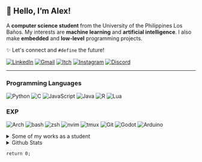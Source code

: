 ## 👋 Hello, I’m Alex!

A __computer science student__ from the University of the Philippines Los Baños. My interests are __machine learning__ and __artificial intelligence__. I also make __embedded__ and __low-level__ programming projects.

✨ Let's connect and `#define` the future!

[![LinkedIn](https://img.shields.io/badge/LinkedIn-0077B5?style=for-the-badge&logo=linkedin&logoColor=white)](https://www.linkedin.com/in/alexander-gabriel-aranes-626a2731b/) [![Gmail](https://img.shields.io/badge/Gmail-333333?style=for-the-badge&logo=gmail&logoColor=red)](mailto:rednuerocs@gmail.com) [![Itch](https://img.shields.io/badge/Itch.io-FA5C5C?style=for-the-badge&logo=itchdotio&logoColor=white)](https://rednuerocs.itch.io/) [![Instagram](https://img.shields.io/badge/-Instagram-%23E4405F?style=for-the-badge&logo=instagram&logoColor=white)](https://www.instagram.com/alexaranes/) [![Discord](https://img.shields.io/badge/Discord-7289DA?style=for-the-badge&logo=discord&logoColor=white)](https://discord.com/channels/@rednuerocs/)

---

### Programming Languages

![Python](https://img.shields.io/badge/python-3670A0?style=for-the-badge&logo=python&logoColor=ffdd54) ![C](https://img.shields.io/badge/C-00599C?style=for-the-badge&logo=c&logoColor=white) ![JavaScript](https://img.shields.io/badge/JavaScript-F7DF1E?style=for-the-badge&logo=javascript&logoColor=black) ![Java](https://img.shields.io/badge/java-%23ED8B00.svg?style=for-the-badge&logo=openjdk&logoColor=white) ![R](https://img.shields.io/badge/R-276DC3?style=for-the-badge&logo=r&logoColor=white) ![Lua](https://img.shields.io/badge/Lua-2C2D72?style=for-the-badge&logo=lua&logoColor=white)

### EXP
![Arch](https://img.shields.io/badge/Arch_Linux-1793D1?style=for-the-badge&logo=arch-linux&logoColor=white) ![bash](https://img.shields.io/badge/GNU%20Bash-4EAA25?style=for-the-badge&logo=GNU%20Bash&logoColor=white) ![zsh](https://img.shields.io/badge/Zsh-F15A24?style=for-the-badge&logo=Zsh&logoColor=white) ![nvim](https://img.shields.io/badge/NeoVim-%2357A143.svg?&style=for-the-badge&logo=neovim&logoColor=white) ![tmux](https://img.shields.io/badge/tmux-1BB91F?style=for-the-badge&logo=tmux&logoColor=white) ![Git](https://img.shields.io/badge/GIT-E44C30?style=for-the-badge&logo=git&logoColor=white) ![Godot](https://img.shields.io/badge/Godot-478CBF?style=for-the-badge&logo=GodotEngine&logoColor=white) ![Arduino](https://img.shields.io/badge/Arduino-00979D?style=for-the-badge&logo=Arduino&logoColor=white)

<details>

<summary> Some of my works as a student </summary>  
<br>

[![Repo Card1](https://github-readme-stats.vercel.app/api/pin/?username=alexgaaranes&repo=RushPedal_GJ&bg_color=0D1117&border_color=E94D5F&show_icons=true&icon_color=E94D5F&title_color=E94D5F&text_color=FFF)](https://github.com/alexgaaranes/RushPedal_GJ) [![Repo Card2](https://github-readme-stats.vercel.app/api/pin/?username=alexgaaranes&repo=Auxin---Game&bg_color=0D1117&border_color=E94D5F&show_icons=true&icon_color=E94D5F&title_color=E94D5F&text_color=FFF)](https://github.com/alexgaaranes/Auxin---Game) [![Repo Card3](https://github-readme-stats.vercel.app/api/pin/?username=alexgaaranes&repo=3D-in-Python&bg_color=0D1117&border_color=E94D5F&show_icons=true&icon_color=E94D5F&title_color=E94D5F&text_color=FFF)](https://github.com/alexgaaranes/3D-in-Python) [![Repo Card4](https://github-readme-stats.vercel.app/api/pin/?username=alexgaaranes&repo=Minesweeper-Final-Codedex&bg_color=0D1117&border_color=E94D5F&show_icons=true&icon_color=E94D5F&title_color=E94D5F&text_color=FFF)](https://github.com/alexgaaranes/Minesweeper-Final-Codedex) 

</details>

<details>
 
<summary>Github Stats</summary>
<br>

![GitHub Stats](https://github-readme-stats.vercel.app/api?username=alexgaaranes&theme=transparent&bg_color=0D1117&border_color=E94D5F&show_icons=true&icon_color=E94D5F&title_color=E94D5F&text_color=FFF)  

![Top Langs](https://github-readme-stats-git-masterrstaa-rickstaa.vercel.app/api/top-langs/?username=alexgaaranes&layout=compact&bg_color=0D1117&border_color=E94D5F&title_color=E94D5F&text_color=FFF)

</details>

`return 0;`
